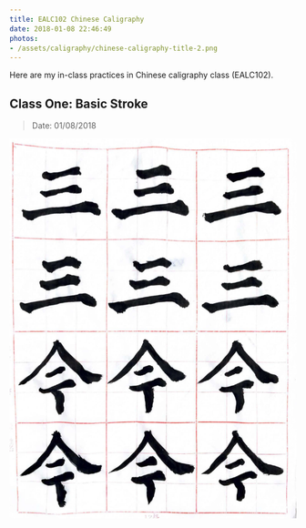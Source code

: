 ```yaml
---
title: EALC102 Chinese Caligraphy 
date: 2018-01-08 22:46:49
photos:
- /assets/caligraphy/chinese-caligraphy-title-2.png
---
```


Here are my in-class practices in Chinese caligraphy class (EALC102).

## Class One: Basic Stroke 
> Date: 01/08/2018 

![Caption](/assets/caligraphy/01-08-2018-firstday.jpg)


